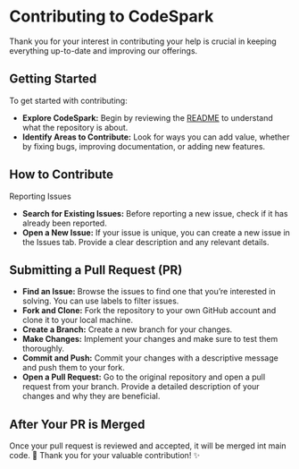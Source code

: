 # Contributing to CodeSpark

Thank you for your interest in contributing your help is crucial in keeping everything up-to-date and improving our offerings.

## Getting Started

To get started with contributing:

- **Explore CodeSpark:** Begin by reviewing the [README](https://github.com/ajcborges/codespark#readme) to understand what the repository is about.
- **Identify Areas to Contribute:** Look for ways you can add value, whether by fixing bugs, improving documentation, or adding new features.

## How to Contribute

Reporting Issues

- **Search for Existing Issues:** Before reporting a new issue, check if it has already been reported.
- **Open a New Issue:** If your issue is unique, you can create a new issue in the Issues tab. Provide a clear description and any relevant details.

## Submitting a Pull Request (PR)

- **Find an Issue:** Browse the issues to find one that you’re interested in solving. You can use labels to filter issues.
- **Fork and Clone:** Fork the repository to your own GitHub account and clone it to your local machine.
- **Create a Branch:** Create a new branch for your changes.
- **Make Changes:** Implement your changes and make sure to test them thoroughly.
- **Commit and Push:** Commit your changes with a descriptive message and push them to your fork.
- **Open a Pull Request:** Go to the original repository and open a pull request from your branch. Provide a detailed description of your changes and why they are beneficial.

## After Your PR is Merged

Once your pull request is reviewed and accepted, it will be merged int main code.
 🎉 Thank you for your valuable contribution! ✨
